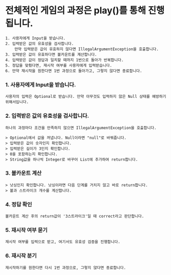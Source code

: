 # 전체적인 게임의 과정은 play()를 통해 진행됩니다.
    1. 사용자에게 Input을 받습니다.
    2. 입력받은 값의 유효성을 검사합니다.
        만약 입력받은 값이 유효하지 않다면 IllegalArgumentException을 호출합니다.
    3. 입력받은 값이 유효하다면 볼카운트를 계산합니다.
    4. 입력받은 값이 정답과 일치할 때까지 1번으로 돌아가 반복합니다.
    5. 정답을 맞췄다면, 재시작 여부를 사용자에게 입력받습니다.
    6. 만약 재시작을 원한다면 1번 과정으로 돌아가고, 그렇지 않다면 종료합니다.

### 1. 사용자에게 Input을 받습니다.
    사용자의 입력은 Optional로 받습니다. 만약 아무것도 입력하지 않은 Null 상태를 예방하기 위해서입니다.


### 2. 입력받은 값의 유효성을 검사합니다.
    하나의 과정마다 조건을 만족하지 않으면 IllegalArgumentException을 호출합니다.

    > Optional에서 값을 꺼냅니다. Null이라면 "null"로 바꿔줍니다.
    > 입력받은 값이 숫자인지 확인합니다.
    > 입력받은 길이가 3인지 확인합니다.
    > 0을 포함하는지 확인합니다.
    > String값을 하나씩 Integer로 바꾸어 List에 추가하여 return합니다.

### 3. 볼카운트 계산
    > 낫싱인지 확인합니다. 낫싱이라면 다음 단계를 거치지 않고 바로 return합니다.
    > 볼과 스트라이크 개수를 계산합니다.

### 4. 정답 확인
    볼카운트 계산 후의 return값이 '3스트라이크'일 때 correct라고 판단합니다.

### 5. 재시작 여부 묻기
    재시작 여부를 입력으로 받고, 여기서도 유효성 검증을 진행합니다.

### 6. 재시작 분기
    재시작하기를 원한다면 다시 1번 과정으로, 그렇지 않다면 종료합니다.